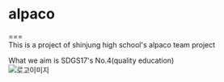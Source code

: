 # alpaco
===  
This is a project of shinjung high school's alpaco team project  

What we aim is SDGS17's No.4(quality education)  
![로고이미지](https://as2.ftcdn.net/v2/jpg/04/91/94/15/1000_F_491941523_mKIlGGT6idSIqS4f0LmxBhClhYPGCWQx.jpg)
